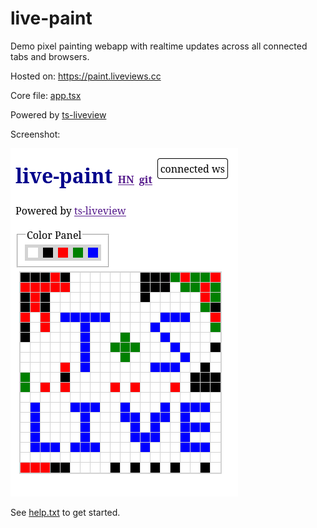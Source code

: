 # live-paint

Demo pixel painting webapp with realtime updates across all connected tabs and browsers.

Hosted on: https://paint.liveviews.cc

Core file: [app.tsx](server/app/app.tsx)

Powered by [ts-liveview](./toolkit.md)

Screenshot:

![Screenshot](./screenshot.png 'Screenshot of live-paint')

See [help.txt](help.txt) to get started.
